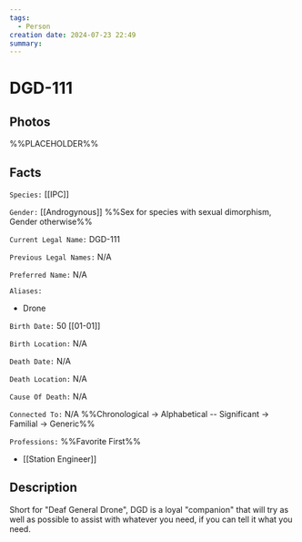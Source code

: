 ```yaml
---
tags:
  - Person
creation date: 2024-07-23 22:49
summary:
---
```

# DGD-111

## Photos

%%PLACEHOLDER%%

## Facts

`Species:` [[IPC]]

`Gender:` [[Androgynous]] %%Sex for species with sexual dimorphism, Gender otherwise%%

`Current Legal Name:` DGD-111

`Previous Legal Names:` N/A

`Preferred Name:` N/A

`Aliases:`
- Drone

`Birth Date:` 50 [[01-01]]

`Birth Location:` N/A

`Death Date:` N/A

`Death Location:` N/A

`Cause Of Death:` N/A

`Connected To:` N/A %%Chronological -> Alphabetical -- Significant -> Familial -> Generic%%

`Professions:` %%Favorite First%%
- [[Station Engineer]]

## Description

Short for "Deaf General Drone", DGD is a loyal "companion" that will try as well as possible to assist with whatever you need, if you can tell it what you need.
